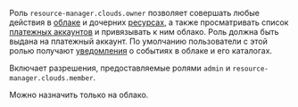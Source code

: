 Роль `resource-manager.clouds.owner` позволяет совершать любые действия в [облаке](../../../resource-manager/concepts/resources-hierarchy.md#cloud) и дочерних [ресурсах](../../../resource-manager/concepts/resources-hierarchy.md), а также просматривать список [платежных аккаунтов](../../../billing/concepts/billing-account.md) и привязывать к ним облако. Роль должна быть выдана на платежный аккаунт. По умолчанию пользователи с этой ролью получают [уведомления](../../../resource-manager/concepts/notify.md) о событиях в облаке и его каталогах.

Включает разрешения, предоставляемые ролями `admin` и `resource-manager.clouds.member`.

Можно назначить только на облако.
